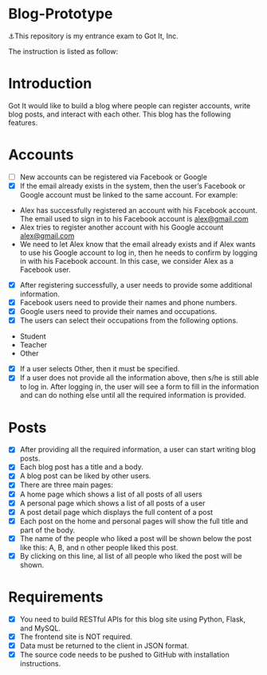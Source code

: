 # Blog-Prototype
⚓This repository is my entrance exam to Got It, Inc.

The instruction is listed as follow:
# Introduction
Got It would like to build a blog where people can register accounts, write blog posts, and interact with each other. This blog has the following features.
# Accounts
- [ ] New accounts can be registered via Facebook or Google </br>
- [x] If the email already exists in the system, then the user’s Facebook or Google account must be linked to the same account. For example:</br>
- Alex has successfully registered an account with his Facebook account. The email used to sign in to his Facebook account is alex@gmail.com</br>
- Alex tries to register another account with his Google account alex@gmail.com</br>
- We need to let Alex know that the email already exists and if Alex wants to use his Google account to log in, then he needs to confirm by logging in with his Facebook account. In this case, we consider Alex as a Facebook user.</br>
- [x] After registering successfully, a user needs to provide some additional information.</br>
- [x] Facebook users need to provide their names and phone numbers.</br>
- [x] Google users need to provide their names and occupations.</br>
- [x] The users can select their occupations from the following options.</br>
- Student</br>
- Teacher</br>
- Other</br>
- [x] If a user selects Other, then it must be specified.</br>
- [x] If a user does not provide all the information above, then s/he is still able to log in. After logging in, the user will see a form to fill in the information and can do nothing else until all the required information is provided.</br>
# Posts
- [x] After providing all the required information, a user can start writing blog posts.</br>
- [x] Each blog post has a title and a body.</br>
- [x] A blog post can be liked by other users.</br>
- [x] There are three main pages:</br>
- [x] A home page which shows a list of all posts of all users</br>
- [x] A personal page which shows a list of all posts of a user</br>
- [x] A post detail page which displays the full content of a post</br>
- [x] Each post on the home and personal pages will show the full title and part of the body.</br>
- [x] The name of the people who liked a post will be shown below the post like this: A, B, and n other people liked this post.</br>
- [x] By clicking on this line, al list of all people who liked the post will be shown.</br>
# Requirements
- [x] You need to build RESTful APIs for this blog site using Python, Flask, and MySQL.</br>
- [x] The frontend site is NOT required.</br>
- [x] Data must be returned to the client in JSON format.</br>
- [x] The source code needs to be pushed to GitHub with installation instructions.</br>
